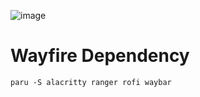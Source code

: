 ![image](https://user-images.githubusercontent.com/80396543/196081729-31fdc2db-270d-417e-b3e8-c8c52c606435.png)

# Wayfire Dependency
```shell
paru -S alacritty ranger rofi waybar
```
